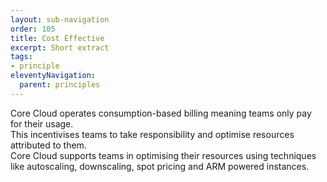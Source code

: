 ```yaml
---
layout: sub-navigation
order: 105
title: Cost Effective
excerpt: Short extract
tags:
- principle
eleventyNavigation:
  parent: principles
---
```

Core Cloud operates consumption-based billing meaning teams only pay for their usage.\
This incentivises teams to take responsibility and optimise resources attributed to them.\
Core Cloud supports teams in optimising their resources using techniques like autoscaling, downscaling, spot pricing and ARM powered instances.